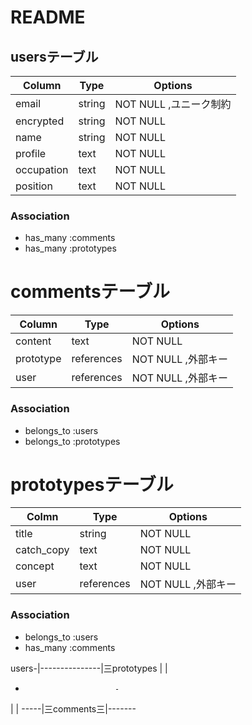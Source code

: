 # README

## usersテーブル
|Column    | Type   | Options              |
|----------|--------|----------------------|
|email     | string | NOT NULL ,ユニーク制約 |
|encrypted | string | NOT NULL             |
|name      | string | NOT NULL             |
|profile   | text   | NOT NULL             |
|occupation| text   | NOT NULL             |
|position  | text   | NOT NULL             |
### Association
- has_many :comments
- has_many :prototypes


# commentsテーブル
|Column   | Type       | Options           |
|---------|------------|-------------------|
|content  | text       | NOT NULL          |
|prototype| references | NOT NULL ,外部キー | 
|user     | references | NOT NULL ,外部キー |
### Association
- belongs_to :users
- belongs_to :prototypes

# prototypesテーブル
|Colmn     | Type       | Options           |
|----------|------------|-------------------|
|title     | string     | NOT NULL          |
|catch_copy| text       | NOT NULL          |
|concept   | text       | NOT NULL          |
|user      | references | NOT NULL ,外部キー |
### Association
- belongs_to :users
- has_many :comments



users-|---------------|三prototypes
   |                         |
   -                         -
   |                         |
    -----|三comments三|-------
